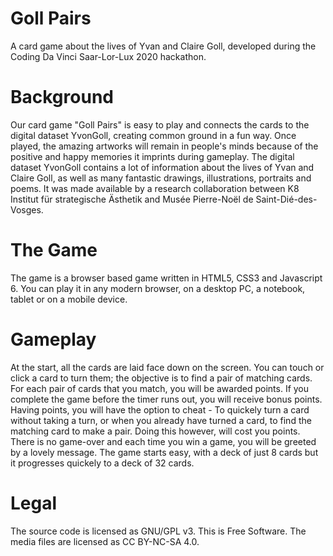 # Goll Pairs


A card game about the lives of Yvan and Claire Goll, developed during the Coding Da Vinci Saar-Lor-Lux 2020 hackathon.

# Background

Our card game "Goll Pairs" is easy to play and connects the cards to the digital dataset YvonGoll, creating common ground in a fun way.
Once played, the amazing artworks will remain in people's minds because of the positive and happy memories it imprints during gameplay.
The digital dataset YvonGoll contains a lot of information about the lives of Yvan and Claire Goll, as well as many fantastic drawings, illustrations, portraits and poems.
It was made available by a research collaboration between K8 Institut für strategische Ästhetik and Musée Pierre-Noël de Saint-Dié-des-Vosges. 

# The Game

The game is a browser based game written in HTML5, CSS3 and Javascript 6. You can play it in any modern browser, on a desktop PC, a notebook, tablet or on a mobile device.

# Gameplay

At the start, all the cards are laid face down on the screen. You can touch or click a card to turn them; the objective is to find a pair of matching cards.
For each pair of cards that you match, you will be awarded points. If you complete the game before the timer runs out, you will receive bonus points.
Having points, you will have the option to cheat - To quickely turn a card without taking a turn, or when you already have turned a card, to find the matching card to make a pair.
Doing this however, will cost you points. There is no game-over and each time you win a game, you will be greeted by a lovely message.
The game starts easy, with a deck of just 8 cards but it progresses quickely to a deck of 32 cards.



# Legal

The source code is licensed as GNU/GPL v3. This is Free Software. 
The media files are licensed as CC BY-NC-SA 4.0.
